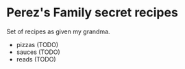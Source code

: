 # Perez's Family secret recipes

Set of recipes as given my grandma.

- pizzas (TODO)
- sauces (TODO)
- reads (TODO)

